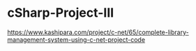 # cSharp-Project-III


https://www.kashipara.com/project/c-net/65/complete-library-management-system-using-c-net-project-code
